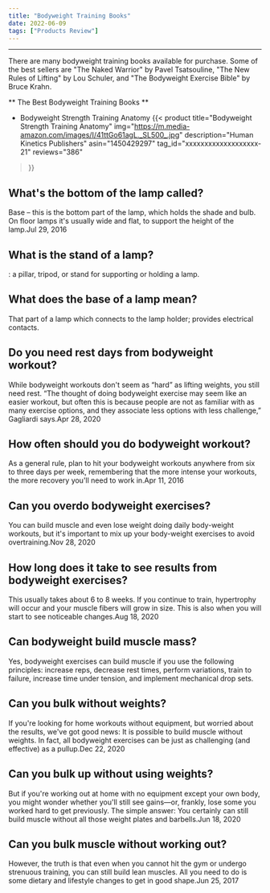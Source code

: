 ```yaml
---
title: "Bodyweight Training Books"
date: 2022-06-09
tags: ["Products Review"]
---
```


---


There are many bodyweight training books available for purchase. Some of the best sellers are "The Naked Warrior" by Pavel Tsatsouline, "The New Rules of Lifting" by Lou Schuler, and "The Bodyweight Exercise Bible" by Bruce Krahn.

** The Best Bodyweight Training Books **
* Bodyweight Strength Training Anatomy
{{< product 
title="Bodyweight Strength Training Anatomy"
img="https://m.media-amazon.com/images/I/41ttGo61agL._SL500_.jpg"
description="Human Kinetics Publishers"
asin="1450429297"
tag_id="xxxxxxxxxxxxxxxxxxx-21"
reviews="386"
>}} 
## What's the bottom of the lamp called?
Base – this is the bottom part of the lamp, which holds the shade and bulb. On floor lamps it's usually wide and flat, to support the height of the lamp.Jul 29, 2016

## What is the stand of a lamp?
: a pillar, tripod, or stand for supporting or holding a lamp.

## What does the base of a lamp mean?
That part of a lamp which connects to the lamp holder; provides electrical contacts.

## Do you need rest days from bodyweight workout?
While bodyweight workouts don't seem as “hard” as lifting weights, you still need rest. “The thought of doing bodyweight exercise may seem like an easier workout, but often this is because people are not as familiar with as many exercise options, and they associate less options with less challenge,” Gagliardi says.Apr 28, 2020

## How often should you do bodyweight workout?
As a general rule, plan to hit your bodyweight workouts anywhere from six to three days per week, remembering that the more intense your workouts, the more recovery you'll need to work in.Apr 11, 2016

## Can you overdo bodyweight exercises?
You can build muscle and even lose weight doing daily body-weight workouts, but it's important to mix up your body-weight exercises to avoid overtraining.Nov 28, 2020

## How long does it take to see results from bodyweight exercises?
This usually takes about 6 to 8 weeks. If you continue to train, hypertrophy will occur and your muscle fibers will grow in size. This is also when you will start to see noticeable changes.Aug 18, 2020

## Can bodyweight build muscle mass?
Yes, bodyweight exercises can build muscle if you use the following principles: increase reps, decrease rest times, perform variations, train to failure, increase time under tension, and implement mechanical drop sets.

## Can you bulk without weights?
If you're looking for home workouts without equipment, but worried about the results, we've got good news: It is possible to build muscle without weights. In fact, all bodyweight exercises can be just as challenging (and effective) as a pullup.Dec 22, 2020

## Can you bulk up without using weights?
But if you're working out at home with no equipment except your own body, you might wonder whether you'll still see gains—or, frankly, lose some you worked hard to get previously. The simple answer: You certainly can still build muscle without all those weight plates and barbells.Jun 18, 2020

## Can you bulk muscle without working out?
However, the truth is that even when you cannot hit the gym or undergo strenuous training, you can still build lean muscles. All you need to do is some dietary and lifestyle changes to get in good shape.Jun 25, 2017


